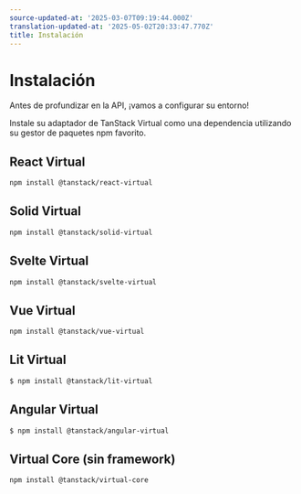 ```yaml
---
source-updated-at: '2025-03-07T09:19:44.000Z'
translation-updated-at: '2025-05-02T20:33:47.770Z'
title: Instalación
---
```

# Instalación

Antes de profundizar en la API, ¡vamos a configurar su entorno!

Instale su adaptador de TanStack Virtual como una dependencia utilizando su gestor de paquetes npm favorito.

## React Virtual

```bash
npm install @tanstack/react-virtual
```

## Solid Virtual

```bash
npm install @tanstack/solid-virtual
```

## Svelte Virtual

```bash
npm install @tanstack/svelte-virtual
```

## Vue Virtual

```bash
npm install @tanstack/vue-virtual
```

## Lit Virtual

```bash
$ npm install @tanstack/lit-virtual
```

## Angular Virtual

```bash
$ npm install @tanstack/angular-virtual
```

## Virtual Core (sin framework)

```bash
npm install @tanstack/virtual-core
```
